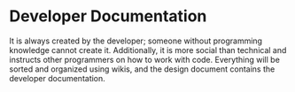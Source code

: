 # Developer Documentation
It is always created by the developer; someone without programming knowledge cannot create it. Additionally, it is more social than technical and instructs other programmers on how to work with code. Everything will be sorted and organized using wikis, and the design document contains the developer documentation.

